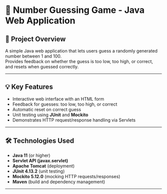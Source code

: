 # 🎯 Number Guessing Game - Java Web Application

## 🔹 Project Overview
A simple Java web application that lets users guess a randomly generated number between 1 and 100.  
Provides feedback on whether the guess is too low, too high, or correct, and resets when guessed correctly.

---

## 💡 Key Features
- Interactive web interface with an HTML form
- Feedback for guesses: too low, too high, or correct
- Automatic reset on correct guess
- Unit testing using **JUnit** and **Mockito**
- Demonstrates HTTP request/response handling via Servlets

---

## 🛠 Technologies Used
- **Java 11** (or higher)
- **Servlet API (javax.servlet)**
- **Apache Tomcat** (deployment)
- **JUnit 4.13.2** (unit testing)
- **Mockito 5.12.0** (mocking HTTP requests/responses)
- **Maven** (build and dependency management)

---


